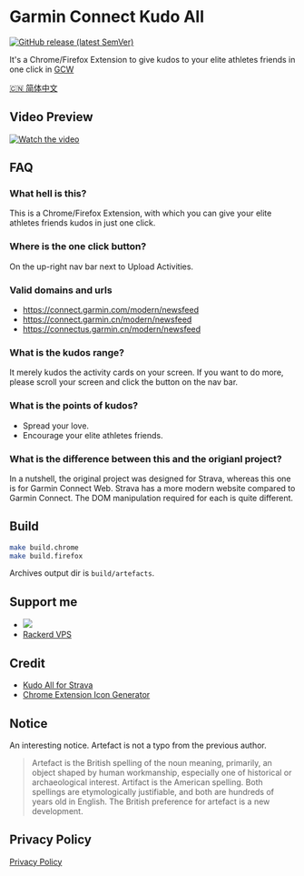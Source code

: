 # Garmin Connect Kudo All

[![GitHub release (latest SemVer)](https://img.shields.io/github/v/release/likenttt/garmin-connect-web-kudo-all-browser-extension?style=for-the-badge&sort=semver)](https://github.com/likenttt/garmin-connect-web-kudo-all-browser-extension/releases/latest)

It's a Chrome/Firefox Extension to give kudos to your elite athletes friends in one click in [GCW](https://connect.garmin.com/modern/newsfeed)

[🇨🇳 简体中文](./README-zh.md)

## Video Preview

[![Watch the video](https://img.youtube.com/vi/Rufkav22FWQ/hqdefault.jpg)](https://www.youtube.com/embed/Rufkav22FWQ)

## FAQ

### What hell is this?

This is a Chrome/Firefox Extension, with which you can give your elite athletes friends kudos in just one click.

### Where is the one click button?

On the up-right nav bar next to Upload Activities.

### Valid domains and urls

- https://connect.garmin.com/modern/newsfeed
- https://connect.garmin.cn/modern/newsfeed
- https://connectus.garmin.cn/modern/newsfeed

### What is the kudos range?

It merely kudos the activity cards on your screen. If you want to do more, please scroll your screen and click the button on the nav bar.

### What is the points of kudos?

- Spread your love.
- Encourage your elite athletes friends.

### What is the difference between this and the origianl project?

In a nutshell, the original project was designed for Strava, whereas this one is for Garmin Connect Web. Strava has a more modern website compared to Garmin Connect. The DOM manipulation required for each is quite different.

## Build

```bash
make build.chrome
make build.firefox
```

Archives output dir is `build/artefacts`.

## Support me

- <a href="https://www.buymeacoffee.com/lichuanyi"><img src="https://img.buymeacoffee.com/button-api/?text=Buy me an energy gel&emoji=&slug=lichuanyi&button_colour=FFDD00&font_colour=000000&font_family=Comic&outline_colour=000000&coffee_colour=ffffff" /></a>
- [Rackerd VPS](https://my.racknerd.com/aff.php?aff=8822)

## Credit

- [Kudo All for Strava](https://github.com/tciles/kudo-all)
- [Chrome Extension Icon Generator](https://alexleybourne.github.io/chrome-extension-icon-generator/)

## Notice

An interesting notice. Artefact is not a typo from the previous author.

> Artefact is the British spelling of the noun meaning, primarily, an object shaped by human workmanship, especially one of historical or archaeological interest. Artifact is the American spelling. Both spellings are etymologically justifiable, and both are hundreds of years old in English. The British preference for artefact is a new development.

## Privacy Policy

[Privacy Policy](./privacy-policy.md)
